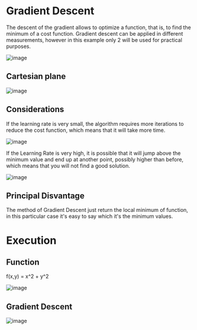 # Gradient Descent

The descent of the gradient allows to optimize a function, that is, to find the minimum of a cost function. Gradient descent can be applied in different measurements, however in this example only 2 will be used for practical purposes.

![image](https://user-images.githubusercontent.com/78567418/148282379-1c4a2a88-e668-4455-aeb7-277cf7f72459.png)

## Cartesian plane

![image](https://user-images.githubusercontent.com/78567418/148282501-bc6be9d8-22d2-4fc1-a1ec-01c3f8b2a219.png)

## Considerations

If the learning rate is very small, the algorithm requires more iterations to reduce the cost function, which means that it will take more time.

![image](https://user-images.githubusercontent.com/78567418/148282651-593bfc9b-13c6-4050-ac36-d4c43c186561.png)

If the Learning Rate is very high, it is possible that it will jump above the minimum value and end up at another point, possibly higher than before, which means that you will not find a good solution.

![image](https://user-images.githubusercontent.com/78567418/148283588-a4f68820-dfce-41e3-a384-f25f26ae36b5.png)

## Principal Disvantage

The method of Gradient Descent just return the local minimum of function, in this particular case it's easy to say which it's the minimum values.

# Execution

## Function

f(x,y) = x^2 + y^2

![image](https://user-images.githubusercontent.com/78567418/148285167-86183748-31b8-455b-9a6d-07e0052e06d4.png)

## Gradient Descent

![image](https://user-images.githubusercontent.com/78567418/148285692-e2a8abbd-6c42-4e24-be17-e4c07e13b24c.png)

